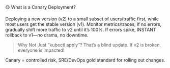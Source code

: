 🟡 What is a Canary Deployment?

Deploying a new version (v2) to a small subset of users/traffic first, while most users get the stable version (v1).
Monitor metrics/traces; if no errors, gradually shift more traffic to v2 until it’s 100%.
If errors spike, INSTANT rollback to v1—no drama, no downtime.

> Why Not Just “kubectl apply”?
That’s a blind update. If v2 is broken, everyone is impacted!

Canary = controlled risk, SRE/DevOps gold standard for rolling out changes.
